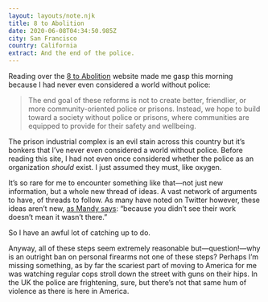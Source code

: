 ```yaml
---
layout: layouts/note.njk
title: 8 to Abolition
date: 2020-06-08T04:34:50.985Z
city: San Francisco
country: California
extract: And the end of the police.
---
```


Reading over the [8 to Abolition](https://www.8toabolition.com/) website made me gasp this morning because I had never even considered a world without police:

> The end goal of these reforms is not to create better, friendlier, or more community-oriented police or prisons. Instead, we hope to build toward a society without police or prisons, where communities are equipped to provide for their safety and wellbeing.

The prison industrial complex is an evil stain across this country but it’s bonkers that I’ve never even considered a world without police. Before reading this site, I had not even once considered whether the police as an organization _should_ exist. I just assumed they must, like oxygen.

It’s so rare for me to encounter something like that—not just new information, but a whole new thread of ideas. A vast network of arguments to have, of threads to follow. As many have noted on Twitter however, these ideas aren’t new, [as Mandy says](https://twitter.com/aworkinglibrary/status/1269742437267841025): “because you didn’t see their work doesn’t mean it wasn’t there.”

So I have an awful lot of catching up to do.

Anyway, all of these steps seem extremely reasonable but—question!—why is an outright ban on personal firearms not one of these steps? Perhaps I’m missing something, as by far the scariest part of moving to America for me was watching regular cops stroll down the street with guns on their hips. In the UK the police are frightening, sure, but there’s not that same hum of violence as there is here in America.
